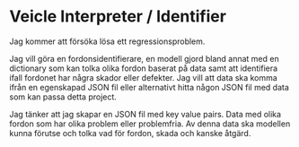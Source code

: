 # Veicle Interpreter / Identifier

Jag kommer att försöka lösa ett regressionsproblem.

Jag vill göra en fordonsidentifierare, en modell gjord bland annat med en dictionary som kan tolka olika fordon baserat på data samt att identifiera ifall fordonet har några skador eller defekter. Jag vill att data ska komma ifrån en egenskapad JSON fil eller alternativt hitta någon JSON fil med data som kan passa detta project.

Jag tänker att jag skapar en JSON fil med key value pairs. Data med olika fordon som har olika problem eller problemfria.
Av denna data ska modellen kunna förutse och tolka vad för fordon, skada och kanske åtgärd.
